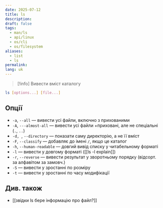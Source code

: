 ```yaml
---
date: 2025-07-12
title: ls
description: 
draft: false
tags:
  - man/ls
  - api/linux
  - os/cli
  - os/filesystem
aliases:
  - list
  - ls
permalink: 
lang: uk
---
```

> [!info] Вивести вміст каталогу

```bash
ls [options...] [file...]
```

## Опції

- `-a`, `--all` — вивести усі файли, включно з прихованими
- `-A`, `---almost-all` — вивести усі файли +приховані, але не спеціальні (`.`, `..`)
- `-d, `, `--directory` — показати саму директорію, а не її вміст
- `-F`, `--classify` — добавляє до імені `/`, якщо це каталог
- `-h`, `--human-readable` — довгий вивід списку у читабельному форматі 
- `-l` — вивести у довгому форматі ([[ls -l explain]])
- `-r`, `--reverse` — вивести результат у зворотньому порядку (відсорт. за алфавітом за замовч.)
- `-S` — вивести у зростанні по розміру
- `-t` — вивести у зростанні по часу модифікації

## Див. також

- [[звідки ls бере інформацію про файл?]]